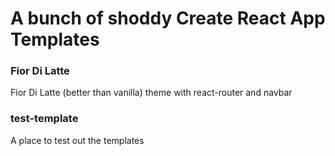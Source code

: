# A bunch of shoddy Create React App Templates

### Fior Di Latte
Fior Di Latte (better than vanilla) theme with react-router and navbar 

### test-template
A place to test out the templates